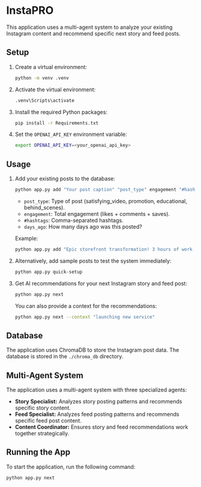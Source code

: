 # InstaPRO

This application uses a multi-agent system to analyze your existing Instagram content and recommend specific next story and feed posts.

## Setup

1.  Create a virtual environment:

    ```bash
    python -m venv .venv
    ```

2.  Activate the virtual environment:

    ```bash
    .venv\Scripts\activate
    ```

3.  Install the required Python packages:

    ```bash
    pip install -r Requirements.txt
    ```

2.  Set the `OPENAI_API_KEY` environment variable:

    ```bash
    export OPENAI_API_KEY=<your_openai_api_key>
    ```

## Usage

1.  Add your existing posts to the database:

    ```bash
    python app.py add "Your post caption" "post_type" engagement "#hashtags" days_ago
    ```

    *   `post_type`: Type of post (satisfying\_video, promotion, educational, behind\_scenes).
    *   `engagement`: Total engagement (likes + comments + saves).
    *   `#hashtags`: Comma-separated hashtags.
    *   `days_ago`: How many days ago was this posted?

    Example:

    ```bash
    python app.py add "Epic storefront transformation! 3 hours of work for this amazing result" "satisfying_video" 3200 "#windowcleaning,#satisfying,#transformation,#commercial" 2
    ```

2.  Alternatively, add sample posts to test the system immediately:

    ```bash
    python app.py quick-setup
    ```

3.  Get AI recommendations for your next Instagram story and feed post:

    ```bash
    python app.py next
    ```

    You can also provide a context for the recommendations:

    ```bash
    python app.py next --context "launching new service"
    ```

## Database

The application uses ChromaDB to store the Instagram post data. The database is stored in the `./chroma_db` directory.

## Multi-Agent System

The application uses a multi-agent system with three specialized agents:

*   **Story Specialist:** Analyzes story posting patterns and recommends specific story content.
*   **Feed Specialist:** Analyzes feed posting patterns and recommends specific feed post content.
*   **Content Coordinator:** Ensures story and feed recommendations work together strategically.

## Running the App

To start the application, run the following command:

```bash
python app.py next
```

